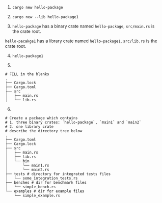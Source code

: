 1. `cargo new hello-package`

2. `cargo new --lib hello-package1`

3. `hello-package` has a binary crate named `hello-package`, `src/main.rs` is the crate root. 
   
`hello-pacakge1` has a library crate named `hello-package1`, `src/lib.rs` is the crate root.

4. `hello-package1`

5.
```shell
# FILL in the blanks
.
├── Cargo.lock
├── Cargo.toml
├── src
│   ├── main.rs
│   └── lib.rs
```

6.
```shell
# Create a package which contains 
# 1. three binary crates: `hello-package`, `main1` and `main2`
# 2. one library crate
# describe the directory tree below
.
├── Cargo.toml
├── Cargo.lock
├── src
│   ├── main.rs
│   ├── lib.rs
│   └── bin
│       └── main1.rs
│       └── main2.rs
├── tests # directory for integrated tests files
│   └── some_integration_tests.rs
├── benches # dir for benchmark files
│   └── simple_bench.rs
└── examples # dir for example files
    └── simple_example.rs
```